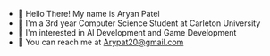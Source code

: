 * 👋 Hello There! My name is Aryan Patel
* 🎒 I'm a 3rd year Computer Science Student at Carleton University
* 🤖 I'm interested in AI Development and Game Development
* 📨 You can reach me at Arypat20@gmail.com

